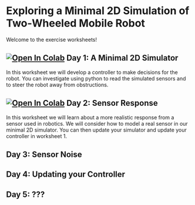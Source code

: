 # Exploring a Minimal 2D Simulation of Two-Wheeled Mobile Robot

Welcome to the exercise worksheets!

## [![Open In Colab](https://colab.research.google.com/assets/colab-badge.svg)](https://colab.research.google.com/github/paulodowd/GoogleColab_Simple2DSimulator/blob/main/Sheet1_2D_Simulator.ipynb) Day 1: A Minimal 2D Simulator

In this worksheet we will develop a controller to make decisions for the robot.  You can investigate using python to read the simulated sensors and to steer the robot away from obstructions.



## [![Open In Colab](https://colab.research.google.com/assets/colab-badge.svg)](https://github.com/paulodowd/GoogleColab_Simple2DSimulator/blob/main/Sheet2_SimpleSensorModel_ResponseCurve.ipynb) Day 2: Sensor Response

In this worksheet we will learn about a more realistic response from a sensor used in robotics.  We will consider how to model a real sensor in our minimal 2D simulator.  You can then update your simulator and update your controller in worksheet 1.



## Day 3: Sensor Noise

## Day 4: Updating your Controller

## Day 5: ???





